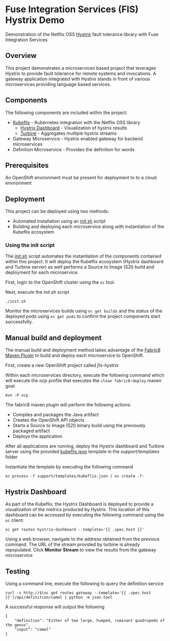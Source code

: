 Fuse Integration Services (FIS) Hystrix Demo
====================================

Demonstration of the Netflix OSS [Hystrix](https://github.com/Netflix/Hystrix) fault tolerance library with Fuse Integration Services

## Overview

This project demonstrates a microservices based project that leverages Hystrix to provide fault tolerance for remote systems and invocations. A gateway application integrated with Hystrix stands in front of various  microservices providing language based services. 

## Components

The following components are included within the project:

* [Kubeflix](https://github.com/fabric8io/kubeflix) - Kubernetes integration with the Netflix OSS library
	* [Hystrix Dashboard](https://github.com/Netflix/Hystrix/tree/master/hystrix-dashboard) - Visualization of hystrix results
	* [Turbine](https://github.com/Netflix/Turbine) - Aggregates multiple hystrix streams
* Gateway Microservice - Hystrix enabled gateway for backend microservices
* Definition Microservice - Provides the definition for words

## Prerequisites

An OpenShift environment must be present for deployment to to a cloud environment

## Deployment

This project can be deployed using two methods:

* Automated installation using an [init.sh](init.sh) script
* Building and deploying each microservice along with instantiation of the Kubeflix ecosystem

### Using the init script

The [init.sh](init.sh) script automates the instantiation of the components contained within this project. It will deploy the Kubeflix ecosystem (Hystrix dashboard and Turbine server) as well performs a Source to Image (S2I) build and deployment for each microservice.

First, login to the OpenShift cluster using the `oc` tool. 

Next, execute the *init.sh* script

```
./init.sh
```

Monitor the microservices builds using `oc get builds` and the status of the deployed pods using `oc get pods` to confirm the project components start successfully.

## Manual build and deployment

The manual build and deployment method takes advantage of the [Fabric8 Maven Plugin](https://fabric8.io/gitbook/mavenPlugin.html) to build and deploy each microservice to OpenShift.

First, create a new OpenShift project called *fis-hystrix*

Within each microservices directory, execute the following command which will execute the *ocp* profile that executes the `clean fabric8:deploy` maven goal:

```
mvn -P ocp
```

The fabric8 maven plugin will perform the following actions:

* Compiles and packages the Java artifact
* Creates the OpenShift API objects
* Starts a Source to Image (S2I) binary build using the previously packaged artifact
* Deploys the application

After all applications are running, deploy the Hystrix dashboard and Turbine server using the provided [kubeflix.json](support/templates/kubeflix.json) template in the *support/templates* folder

Instantiate the template by executing the following command

```
oc process -f support/templates/kubeflix.json | oc create -f-
```

## Hystrix Dashboard

As part of the Kubeflix, the Hystrix Dashboard is deployed to provide a visualization of the metrics produced by Hystrix. This location of this dashboard can be accessed by executing the following command using the `oc` client:

```
oc get routes hystrix-dashboard --template='{{ .spec.host }}'
```
	
Using a web browser, navigate to the address obtained from the previous command. The URL of the stream provided by turbine is already repopulated. Click **Monitor Stream** to view the results from the gateway microservice

## Testing

Using a command line, execute the following to query the definition service

```
curl -s http://$(oc get routes gateway --template='{{ .spec.host }}')/api/definition/camel | python -m json.tool
```
	
A successful response will output the following

```
{
    "definition": "Either of two large, humped, ruminant quadrupeds of the genus",
    "input": "camel"
}
```
